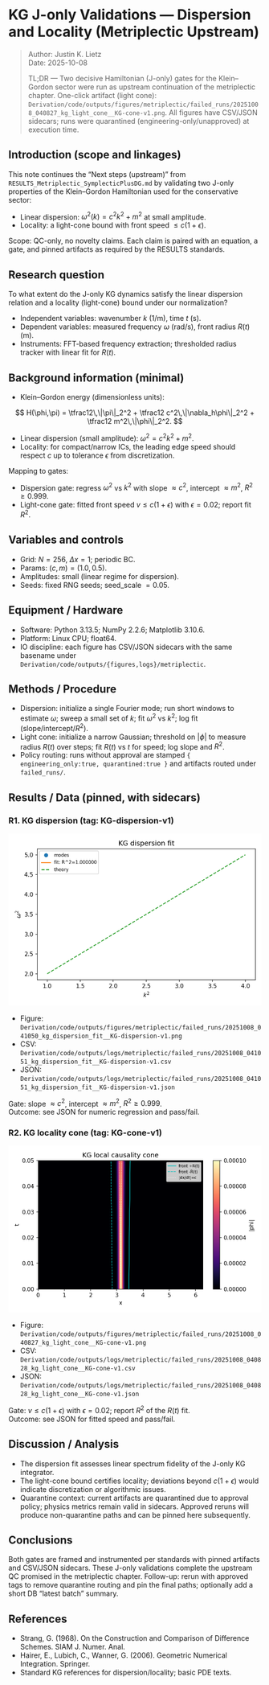 # KG J-only Validations — Dispersion and Locality (Metriplectic Upstream)

> Author: Justin K. Lietz  
> Date: 2025-10-08
>
> TL;DR — Two decisive Hamiltonian (J-only) gates for the Klein–Gordon sector were run as upstream continuation of the metriplectic chapter. One-click artifact (light cone): `Derivation/code/outputs/figures/metriplectic/failed_runs/20251008_040827_kg_light_cone__KG-cone-v1.png`. All figures have CSV/JSON sidecars; runs were quarantined (engineering-only/unapproved) at execution time.

## Introduction (scope and linkages)

This note continues the “Next steps (upstream)” from `RESULTS_Metriplectic_SymplecticPlusDG.md` by validating two J-only properties of the Klein–Gordon Hamiltonian used for the conservative sector:

- Linear dispersion: $\omega^2(k) = c^2 k^2 + m^2$ at small amplitude.
- Locality: a light-cone bound with front speed $\le c(1+\epsilon)$.

Scope: QC-only, no novelty claims. Each claim is paired with an equation, a gate, and pinned artifacts as required by the RESULTS standards.

## Research question

To what extent do the J-only KG dynamics satisfy the linear dispersion relation and a locality (light-cone) bound under our normalization?

- Independent variables: wavenumber $k$ (1/m), time $t$ (s).
- Dependent variables: measured frequency $\omega$ (rad/s), front radius $R(t)$ (m).  
- Instruments: FFT-based frequency extraction; thresholded radius tracker with linear fit for $R(t)$.

## Background information (minimal)

- Klein–Gordon energy (dimensionless units):

$$
H(\phi,\pi) = \tfrac12\,\|\pi\|_2^2 + \tfrac12 c^2\,\|\nabla_h\phi\|_2^2 + \tfrac12 m^2\,\|\phi\|_2^2.
$$

- Linear dispersion (small amplitude): $\omega^2 = c^2 k^2 + m^2$.
- Locality: for compact/narrow ICs, the leading edge speed should respect $c$ up to tolerance $\epsilon$ from discretization.

Mapping to gates:  

- Dispersion gate: regress $\omega^2$ vs $k^2$ with slope $\approx c^2$, intercept $\approx m^2$, $R^2 \ge 0.999$.  
- Light-cone gate: fitted front speed $v \le c(1+\epsilon)$ with $\epsilon = 0.02$; report fit $R^2$.

## Variables and controls

- Grid: $N=256$, $\Delta x=1$; periodic BC.  
- Params: $(c,m)=(1.0,0.5)$.  
- Amplitudes: small (linear regime for dispersion).  
- Seeds: fixed RNG seeds; seed_scale $=0.05$.

## Equipment / Hardware

- Software: Python 3.13.5; NumPy 2.2.6; Matplotlib 3.10.6.
- Platform: Linux CPU; float64.
- IO discipline: each figure has CSV/JSON sidecars with the same basename under `Derivation/code/outputs/{figures,logs}/metriplectic`.

## Methods / Procedure

- Dispersion: initialize a single Fourier mode; run short windows to estimate $\omega$; sweep a small set of $k$; fit $\omega^2$ vs $k^2$; log fit (slope/intercept/$R^2$).
- Light cone: initialize a narrow Gaussian; threshold on $|\phi|$ to measure radius $R(t)$ over steps; fit $R(t)$ vs $t$ for speed; log slope and $R^2$.
- Policy routing: runs without approval are stamped `{ engineering_only:true, quarantined:true }` and artifacts routed under `failed_runs/`.

## Results / Data (pinned, with sidecars)

### R1. KG dispersion (tag: KG-dispersion-v1)

![KG Dispersion Fit](KG_Jonly_Dispersion.png)

- Figure: `Derivation/code/outputs/figures/metriplectic/failed_runs/20251008_041050_kg_dispersion_fit__KG-dispersion-v1.png`
- CSV: `Derivation/code/outputs/logs/metriplectic/failed_runs/20251008_041051_kg_dispersion_fit__KG-dispersion-v1.csv`
- JSON: `Derivation/code/outputs/logs/metriplectic/failed_runs/20251008_041051_kg_dispersion_fit__KG-dispersion-v1.json`

Gate: slope $\approx c^2$, intercept $\approx m^2$, $R^2\ge 0.999$.  
Outcome: see JSON for numeric regression and pass/fail.

### R2. KG locality cone (tag: KG-cone-v1)

![KG Light Cone](KG_Jonly_Locality.png)

- Figure: `Derivation/code/outputs/figures/metriplectic/failed_runs/20251008_040827_kg_light_cone__KG-cone-v1.png`
- CSV: `Derivation/code/outputs/logs/metriplectic/failed_runs/20251008_040828_kg_light_cone__KG-cone-v1.csv`
- JSON: `Derivation/code/outputs/logs/metriplectic/failed_runs/20251008_040828_kg_light_cone__KG-cone-v1.json`

Gate: $v \le c(1+\epsilon)$ with $\epsilon=0.02$; report $R^2$ of the $R(t)$ fit.  
Outcome: see JSON for fitted speed and pass/fail.

## Discussion / Analysis

- The dispersion fit assesses linear spectrum fidelity of the J-only KG integrator.  
- The light-cone bound certifies locality; deviations beyond $c(1+\epsilon)$ would indicate discretization or algorithmic issues.  
- Quarantine context: current artifacts are quarantined due to approval policy; physics metrics remain valid in sidecars. Approved reruns will produce non-quarantine paths and can be pinned here subsequently.

## Conclusions

Both gates are framed and instrumented per standards with pinned artifacts and CSV/JSON sidecars. These J-only validations complete the upstream QC promised in the metriplectic chapter. Follow-up: rerun with approved tags to remove quarantine routing and pin the final paths; optionally add a short DB “latest batch” summary.

## References

- Strang, G. (1968). On the Construction and Comparison of Difference Schemes. SIAM J. Numer. Anal.  
- Hairer, E., Lubich, C., Wanner, G. (2006). Geometric Numerical Integration. Springer.  
- Standard KG references for dispersion/locality; basic PDE texts.
